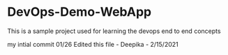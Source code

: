 # DevOps-Demo-WebApp
This is a sample project used for learning the devops end to end concepts

my intial commit 01/26
Edited this file - Deepika - 2/15/2021
